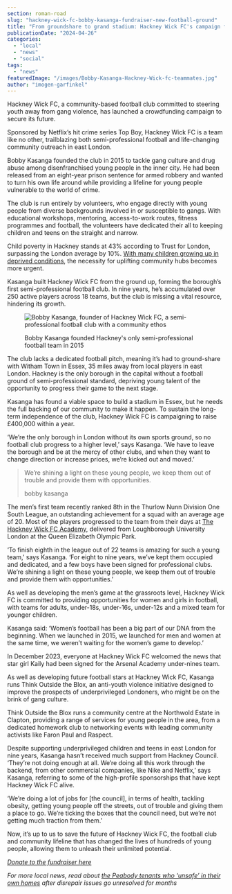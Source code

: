 ```yaml
---
section: roman-road
slug: "hackney-wick-fc-bobby-kasanga-fundraiser-new-football-ground"
title: "From groundshare to grand stadium: Hackney Wick FC's campaign for a permanent home"
publicationDate: "2024-04-26"
categories: 
  - "local"
  - "news"
  - "social"
tags: 
  - "news"
featuredImage: "/images/Bobby-Kasanga-Hackney-Wick-fc-teammates.jpg"
author: "imogen-garfinkel"
---
```


Hackney Wick FC, a community-based football club committed to steering youth away from gang violence, has launched a crowdfunding campaign to secure its future. 

Sponsored by Netflix’s hit crime series Top Boy, Hackney Wick FC is a team like no other, trailblazing both semi-professional football and life-changing community outreach in east London.

Bobby Kasanga founded the club in 2015 to tackle gang culture and drug abuse among disenfranchised young people in the inner city. He had been released from an eight-year prison sentence for armed robbery and wanted to turn his own life around while providing a lifeline for young people vulnerable to the world of crime.

The club is run entirely by volunteers, who engage directly with young people from diverse backgrounds involved in or susceptible to gangs. With educational workshops, mentoring, access-to-work routes, fitness programmes and football, the volunteers have dedicated their all to keeping children and teens on the straight and narrow.

Child poverty in Hackney stands at 43% according to Trust for London, surpassing the London average by 10%. [With many children growing up in deprived conditions](https://www.timeout.com/london/news/this-new-map-shows-londons-most-deprived-areas-120522), the necessity for uplifting community hubs becomes more urgent.

Kasanga built Hackney Wick FC from the ground up, forming the borough’s first semi-professional football club. In nine years, he’s accumulated over 250 active players across 18 teams, but the club is missing a vital resource, hindering its growth.

<figure>

![Bobby Kasanga, founder of Hackney Wick FC, a semi-professional football club with a community ethos](/images/Bobby-Kasanga-Hackney-Wick-football-club-1.jpg)

<figcaption>

Bobby Kasanga founded Hackney's only semi-professional football team in 2015

</figcaption>

</figure>

The club lacks a dedicated football pitch, meaning it’s had to ground-share with Witham Town in Essex, 35 miles away from local players in east London. Hackney is the only borough in the capital without a football ground of semi-professional standard, depriving young talent of the opportunity to progress their game to the next stage.

Kasanga has found a viable space to build a stadium in Essex, but he needs the full backing of our community to make it happen. To sustain the long-term independence of the club, Hackney Wick FC is campaigning to raise £400,000 within a year.

‘We’re the only borough in London without its own sports ground, so no football club progress to a higher level,’ says Kasanga. ‘We have to leave the borough and be at the mercy of other clubs, and when they want to change direction or increase prices, we’re kicked out and moved.’

> We’re shining a light on these young people, we keep them out of trouble and provide them with opportunities.  
> 
> bobby kasanga

The men’s first team recently ranked 8th in the Thurlow Nunn Division One South League, an outstanding achievement for a squad with an average age of 20. Most of the players progressed to the team from their days at [The Hackney Wick FC Academy](https://romanroadlondon.com/hackney-wick-fc-loughborough-university-sports-academy/), delivered from Loughborough University London at the Queen Elizabeth Olympic Park.

‘To finish eighth in the league out of 22 teams is amazing for such a young team,’ says Kasanga. ‘For eight to nine years, we’ve kept them occupied and dedicated, and a few boys have been signed for professional clubs. We’re shining a light on these young people, we keep them out of trouble and provide them with opportunities.’

As well as developing the men’s game at the grassroots level, Hackney Wick FC is committed to providing opportunities for women and girls in football, with teams for adults, under-18s, under-16s, under-12s and a mixed team for younger children.

Kasanga said: ‘Women’s football has been a big part of our DNA from the beginning. When we launched in 2015, we launched for men and women at the same time, we weren’t waiting for the women’s game to develop.’

In December 2023, everyone at Hackney Wick FC welcomed the news that star girl Kaily had been signed for the Arsenal Academy under-nines team.

As well as developing future football stars at Hackney Wick FC, Kasanga runs Think Outside the Blox, an anti-youth violence initiative designed to improve the prospects of underprivileged Londoners, who might be on the brink of gang culture.

Think Outside the Blox runs a community centre at the Northwold Estate in Clapton, providing a range of services for young people in the area, from a dedicated homework club to networking events with leading community activists like Faron Paul and Raspect.

Despite supporting underprivileged children and teens in east London for nine years, Kasanga hasn’t received much support from Hackney Council. ‘They’re not doing enough at all. We’re doing all this work through the backend, from other commercial companies, like Nike and Netflix,’ says Kasanga, referring to some of the high-profile sponsorships that have kept Hackney Wick FC alive.

‘We’re doing a lot of jobs for \[the council\], in terms of health, tackling obesity, getting young people off the streets, out of trouble and giving them a place to go. We’re ticking the boxes that the council need, but we’re not getting much traction from them.’

Now, it’s up to us to save the future of Hackney Wick FC, the football club and community lifeline that has changed the lives of hundreds of young people, allowing them to unleash their unlimited potential.

_[Donate to the fundraiser here](https://www.gofundme.com/f/hackney-wick-fc-stadium?utm_campaign=p_cp+fundraiser-sidebar&utm_medium=copy_link_all&utm_source=customer)_

_For more local news, read about_ [_the Peabody tenants who ‘unsafe’ in their own homes_](https://romanroadlondon.com/peabody-tower-hamlets-tenants-seeking-compensation-damp-mould/) _after disrepair issues go unresolved for months_


